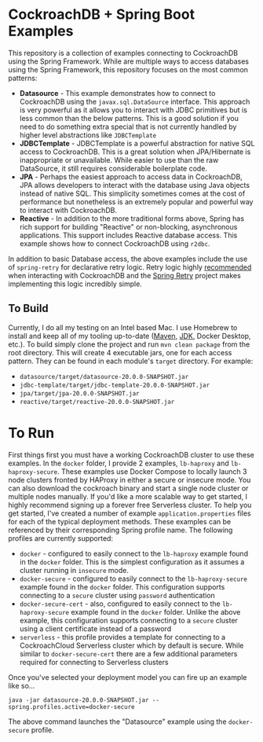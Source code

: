 # CockroachDB + Spring Boot Examples

This repository is a collection of examples connecting to CockroachDB using the Spring Framework.  While are multiple ways to access databases using the Spring Framework, this repository focuses on the most common patterns:

* **Datasource** - This example demonstrates how to connect to CockroachDB using the `javax.sql.DataSource` interface.  This approach is very powerful as it allows you to interact with JDBC primitives but is less common than the below patterns.  This is a good solution if you need to do something extra special that is not currently handled by higher level abstractions like `JDBCTemplate` 
* **JDBCTemplate** - JDBCTemplate is a powerful abstraction for native SQL access to CockroachDB.  This is a great solution when JPA/Hibernate is inappropriate or unavailable.  While easier to use than the raw DataSource, it still requires considerable boilerplate code.
* **JPA** - Perhaps the easiest approach to access data in CockroachDB, JPA allows developers to interact with the database using Java objects instead of native SQL.  This simplicity sometimes comes at the cost of performance but nonetheless is an extremely popular and powerful way to interact with CockroachDB.
* **Reactive** - In addition to the more traditional forms above, Spring has rich support for building "Reactive" or non-blocking, asynchronous applications.  This support includes Reactive database access.  This example shows how to connect CockroachDB using `r2dbc`.

In addition to basic Database access, the above examples include the use of `spring-retry` for declarative retry logic.  Retry logic highly [recommended](https://www.cockroachlabs.com/docs/v21.1/transactions.html#client-side-intervention) when interacting with CockroachDB and the [Spring Retry](https://github.com/spring-projects/spring-retry) project makes implementing this logic incredibly simple.

## To Build
Currently, I do all my testing on an Intel based Mac.  I use Homebrew to install and keep all of my tooling up-to-date ([Maven](https://formulae.brew.sh/formula/maven#default), [JDK](https://formulae.brew.sh/cask/temurin), Docker Desktop, etc.).  To build simply clone the project and run `mvn clean package` from the root directory.  This will create 4 executable jars, one for each access pattern.  They can be found in each module's `target` directory.  For example:
* `datasource/target/datasource-20.0.0-SNAPSHOT.jar`
* `jdbc-template/target/jdbc-template-20.0.0-SNAPSHOT.jar`
* `jpa/target/jpa-20.0.0-SNAPSHOT.jar`
* `reactive/target/reactive-20.0.0-SNAPSHOT.jar`

# To Run
First things first you must have a working CockroachDB cluster to use these examples.  In the `docker` folder, I provide 2 examples, `lb-haproxy` and `lb-haproxy-secure`.  These examples use Docker Compose to locally launch 3 node clusters fronted by HAProxy in either a secure or insecure mode.  You can also download the cockroach binary and start a single node cluster or multiple nodes manually.  If you'd like a more scalable way to get started, I highly recommend signing up a forever free Serverless cluster.  To help you get started, I've created a number of example `application.properties` files for each of the typical deployment methods.  These examples can be referenced by their corresponding Spring profile name.  The following profiles are currently supported:
* `docker` - configured to easily connect to the `lb-haproxy` example found in the `docker` folder.  This is the simplest configuration as it assumes a cluster running in `insecure` mode.
* `docker-secure` - configured to easily connect to the `lb-haproxy-secure` example found in the `docker` folder.  This configuration supports connecting to a `secure` cluster using `password` authentication
* `docker-secure-cert` - also, configured to easily connect to the `lb-haproxy-secure` example found in the `docker` folder.  Unlike the above example, this configuration supports connecting to a `secure` cluster using a client certificate instead of a password
* `serverless` - this profile provides a template for connecting to a CockroachCloud Serverless cluster which by default is secure.  While similar to `docker-secure-cert` there are a few additional parameters required for connecting to Serverless clusters

Once you've selected your deployment model you can fire up an example like so...
```
java -jar datasource-20.0.0-SNAPSHOT.jar --spring.profiles.active=docker-secure
```
The above command launches the "Datasource" example using the `docker-secure` profile.

